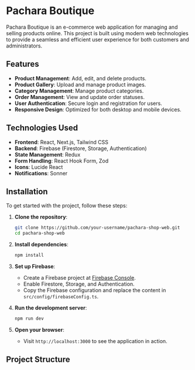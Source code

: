 # Pachara Boutique

Pachara Boutique is an e-commerce web application for managing and selling products online. This project is built using modern web technologies to provide a seamless and efficient user experience for both customers and administrators.

## Features

- **Product Management**: Add, edit, and delete products.
- **Product Gallery**: Upload and manage product images.
- **Category Management**: Manage product categories.
- **Order Management**: View and update order statuses.
- **User Authentication**: Secure login and registration for users.
- **Responsive Design**: Optimized for both desktop and mobile devices.

## Technologies Used

- **Frontend**: React, Next.js, Tailwind CSS
- **Backend**: Firebase (Firestore, Storage, Authentication)
- **State Management**: Redux
- **Form Handling**: React Hook Form, Zod
- **Icons**: Lucide React
- **Notifications**: Sonner

## Installation

To get started with the project, follow these steps:

1. **Clone the repository**:

   ```bash
   git clone https://github.com/your-username/pachara-shop-web.git
   cd pachara-shop-web
   ```

2. **Install dependencies**:

   ```bash
   npm install
   ```

3. **Set up Firebase**:

   - Create a Firebase project at [Firebase Console](https://console.firebase.google.com/).
   - Enable Firestore, Storage, and Authentication.
   - Copy the Firebase configuration and replace the content in `src/config/firebaseConfig.ts`.

4. **Run the development server**:

   ```bash
   npm run dev
   ```

5. **Open your browser**:
   - Visit `http://localhost:3000` to see the application in action.

## Project Structure
